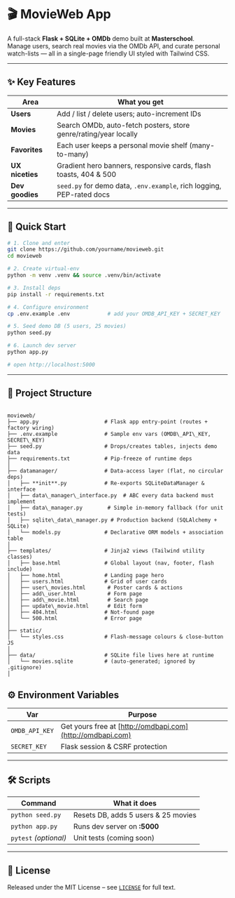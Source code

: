 
# 🎬 MovieWeb App

A full-stack **Flask + SQLite + OMDb** demo built at **Masterschool**.  
Manage users, search real movies via the OMDb API, and curate personal watch-lists — all in a single-page friendly UI styled with Tailwind CSS.

---

## ✨ Key Features

| Area            | What you get                                                        |
|-----------------|---------------------------------------------------------------------|
| **Users**       | Add / list / delete users; auto-increment IDs                       |
| **Movies**      | Search OMDb, auto-fetch posters, store genre/rating/year locally    |
| **Favorites**   | Each user keeps a personal movie shelf (many-to-many)              |
| **UX niceties** | Gradient hero banners, responsive cards, flash toasts, 404 & 500    |
| **Dev goodies** | `seed.py` for demo data, `.env.example`, rich logging, PEP-rated docs |

---
## 🚀 Quick Start

```bash
# 1. Clone and enter
git clone https://github.com/yourname/movieweb.git
cd movieweb

# 2. Create virtual-env
python -m venv .venv && source .venv/bin/activate

# 3. Install deps
pip install -r requirements.txt

# 4. Configure environment
cp .env.example .env            # add your OMDB_API_KEY + SECRET_KEY

# 5. Seed demo DB (5 users, 25 movies)
python seed.py

# 6. Launch dev server
python app.py

# open http://localhost:5000
````

---


## 📂 Project Structure

```

movieweb/
├── app.py                     # Flask app entry-point (routes + factory wiring)
├── .env.example               # Sample env vars (OMDB\_API\_KEY, SECRET\_KEY)
├── seed.py                    # Drops/creates tables, injects demo data
├── requirements.txt           # Pip-freeze of runtime deps
│
├── datamanager/               # Data-access layer (flat, no circular deps)
│   ├── **init**.py            # Re-exports SQLiteDataManager & interface
│   ├── data\_manager\_interface.py  # ABC every data backend must implement
│   ├── data\_manager.py        # Simple in-memory fallback (for unit tests)
│   ├── sqlite\_data\_manager.py # Production backend (SQLAlchemy + SQLite)
│   └── models.py              # Declarative ORM models + association table
│
├── templates/                 # Jinja2 views (Tailwind utility classes)
│   ├── base.html              # Global layout (nav, footer, flash include)
│   ├── home.html              # Landing page hero
│   ├── users.html             # Grid of user cards
│   ├── user\_movies.html       # Poster cards & actions
│   ├── add\_user.html          # Form page
│   ├── add\_movie.html         # Search page
│   ├── update\_movie.html      # Edit form
│   ├── 404.html               # Not-found page
│   └── 500.html               # Error page
│
├── static/
│   └── styles.css             # Flash-message colours & close-button JS
│
├── data/                      # SQLite file lives here at runtime
│   └── movies.sqlite          # (auto-generated; ignored by .gitignore)
│

```




## ⚙️ Environment Variables

| Var            | Purpose                                                    |
| -------------- | ---------------------------------------------------------- |
| `OMDB_API_KEY` | Get yours free at [http://omdbapi.com](http://omdbapi.com) |
| `SECRET_KEY`   | Flask session & CSRF protection                            |

---

## 🛠️ Scripts

| Command               | What it does                        |
| --------------------- | ----------------------------------- |
| `python seed.py`      | Resets DB, adds 5 users & 25 movies |
| `python app.py`       | Runs dev server on **:5000**        |
| `pytest` *(optional)* | Unit tests (coming soon)            |

---


## 📜 License

Released under the MIT License – see [`LICENSE`](LICENSE) for full text.

